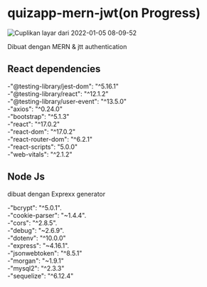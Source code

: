 # quizapp-mern-jwt(on Progress)
![Cuplikan layar dari 2022-01-05 08-09-52](https://user-images.githubusercontent.com/71652549/148145064-30affdcd-e1a3-4d76-84b1-bf43bc305d91.png)

Dibuat dengan MERN &amp; jtt authentication

## React  dependencies

-"@testing-library/jest-dom": "^5.16.1"</br>
-"@testing-library/react": "^12.1.2"</br>
-"@testing-library/user-event": "^13.5.0"</br>
-"axios": "^0.24.0"</br>
-"bootstrap": "^5.1.3"</br>
-"react": "^17.0.2"</br>
-"react-dom": "^17.0.2"</br>
-"react-router-dom": "^6.2.1"</br>
-"react-scripts": "5.0.0"</br>
-"web-vitals": "^2.1.2"</br>

## Node Js

dibuat dengan Exprexx generator

-"bcrypt": "^5.0.1".</br>
-"cookie-parser": "~1.4.4".</br>
-"cors": "^2.8.5".</br>
-"debug": "~2.6.9".</br>
-"dotenv": "^10.0.0"</br>
-"express": "~4.16.1".</br>
-"jsonwebtoken": "^8.5.1"</br>
-"morgan": "~1.9.1"</br>
-"mysql2": "^2.3.3"</br>
-"sequelize": "^6.12.4"</br>

